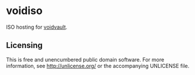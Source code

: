 voidiso
=======

ISO hosting for [voidvault][voidvault].

Licensing
---------

This is free and unencumbered public domain software. For more
information, see http://unlicense.org/ or the accompanying UNLICENSE file.


[voidvault]: https://github.com/atweiden/voidvault
